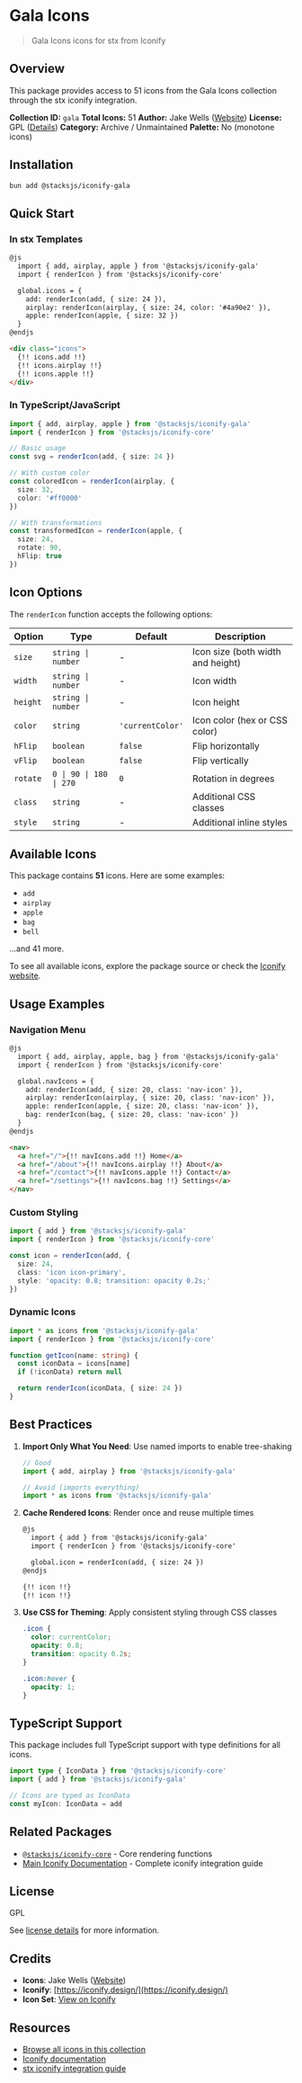 # Gala Icons

> Gala Icons icons for stx from Iconify

## Overview

This package provides access to 51 icons from the Gala Icons collection through the stx iconify integration.

**Collection ID:** `gala`
**Total Icons:** 51
**Author:** Jake Wells ([Website](https://github.com/cyberalien/gala-icons))
**License:** GPL ([Details](https://github.com/cyberalien/gala-icons/blob/main/LICENSE))
**Category:** Archive / Unmaintained
**Palette:** No (monotone icons)

## Installation

```bash
bun add @stacksjs/iconify-gala
```

## Quick Start

### In stx Templates

```html
@js
  import { add, airplay, apple } from '@stacksjs/iconify-gala'
  import { renderIcon } from '@stacksjs/iconify-core'

  global.icons = {
    add: renderIcon(add, { size: 24 }),
    airplay: renderIcon(airplay, { size: 24, color: '#4a90e2' }),
    apple: renderIcon(apple, { size: 32 })
  }
@endjs

<div class="icons">
  {!! icons.add !!}
  {!! icons.airplay !!}
  {!! icons.apple !!}
</div>
```

### In TypeScript/JavaScript

```typescript
import { add, airplay, apple } from '@stacksjs/iconify-gala'
import { renderIcon } from '@stacksjs/iconify-core'

// Basic usage
const svg = renderIcon(add, { size: 24 })

// With custom color
const coloredIcon = renderIcon(airplay, {
  size: 32,
  color: '#ff0000'
})

// With transformations
const transformedIcon = renderIcon(apple, {
  size: 24,
  rotate: 90,
  hFlip: true
})
```

## Icon Options

The `renderIcon` function accepts the following options:

| Option | Type | Default | Description |
|--------|------|---------|-------------|
| `size` | `string \| number` | - | Icon size (both width and height) |
| `width` | `string \| number` | - | Icon width |
| `height` | `string \| number` | - | Icon height |
| `color` | `string` | `'currentColor'` | Icon color (hex or CSS color) |
| `hFlip` | `boolean` | `false` | Flip horizontally |
| `vFlip` | `boolean` | `false` | Flip vertically |
| `rotate` | `0 \| 90 \| 180 \| 270` | `0` | Rotation in degrees |
| `class` | `string` | - | Additional CSS classes |
| `style` | `string` | - | Additional inline styles |

## Available Icons

This package contains **51** icons. Here are some examples:

- `add`
- `airplay`
- `apple`
- `bag`
- `bell`

...and 41 more.

To see all available icons, explore the package source or check the [Iconify website](https://icon-sets.iconify.design/gala/).

## Usage Examples

### Navigation Menu

```html
@js
  import { add, airplay, apple, bag } from '@stacksjs/iconify-gala'
  import { renderIcon } from '@stacksjs/iconify-core'

  global.navIcons = {
    add: renderIcon(add, { size: 20, class: 'nav-icon' }),
    airplay: renderIcon(airplay, { size: 20, class: 'nav-icon' }),
    apple: renderIcon(apple, { size: 20, class: 'nav-icon' }),
    bag: renderIcon(bag, { size: 20, class: 'nav-icon' })
  }
@endjs

<nav>
  <a href="/">{!! navIcons.add !!} Home</a>
  <a href="/about">{!! navIcons.airplay !!} About</a>
  <a href="/contact">{!! navIcons.apple !!} Contact</a>
  <a href="/settings">{!! navIcons.bag !!} Settings</a>
</nav>
```

### Custom Styling

```typescript
import { add } from '@stacksjs/iconify-gala'
import { renderIcon } from '@stacksjs/iconify-core'

const icon = renderIcon(add, {
  size: 24,
  class: 'icon icon-primary',
  style: 'opacity: 0.8; transition: opacity 0.2s;'
})
```

### Dynamic Icons

```typescript
import * as icons from '@stacksjs/iconify-gala'
import { renderIcon } from '@stacksjs/iconify-core'

function getIcon(name: string) {
  const iconData = icons[name]
  if (!iconData) return null

  return renderIcon(iconData, { size: 24 })
}
```

## Best Practices

1. **Import Only What You Need**: Use named imports to enable tree-shaking
   ```typescript
   // Good
   import { add, airplay } from '@stacksjs/iconify-gala'

   // Avoid (imports everything)
   import * as icons from '@stacksjs/iconify-gala'
   ```

2. **Cache Rendered Icons**: Render once and reuse multiple times
   ```html
   @js
     import { add } from '@stacksjs/iconify-gala'
     import { renderIcon } from '@stacksjs/iconify-core'

     global.icon = renderIcon(add, { size: 24 })
   @endjs

   {!! icon !!}
   {!! icon !!}
   ```

3. **Use CSS for Theming**: Apply consistent styling through CSS classes
   ```css
   .icon {
     color: currentColor;
     opacity: 0.8;
     transition: opacity 0.2s;
   }

   .icon:hover {
     opacity: 1;
   }
   ```

## TypeScript Support

This package includes full TypeScript support with type definitions for all icons.

```typescript
import type { IconData } from '@stacksjs/iconify-core'
import { add } from '@stacksjs/iconify-gala'

// Icons are typed as IconData
const myIcon: IconData = add
```

## Related Packages

- [`@stacksjs/iconify-core`](../iconify-core) - Core rendering functions
- [Main Iconify Documentation](../../docs/iconify.md) - Complete iconify integration guide

## License

GPL

See [license details](https://github.com/cyberalien/gala-icons/blob/main/LICENSE) for more information.

## Credits

- **Icons**: Jake Wells ([Website](https://github.com/cyberalien/gala-icons))
- **Iconify**: [https://iconify.design/](https://iconify.design/)
- **Icon Set**: [View on Iconify](https://icon-sets.iconify.design/gala/)

## Resources

- [Browse all icons in this collection](https://icon-sets.iconify.design/gala/)
- [Iconify documentation](https://iconify.design/docs/)
- [stx iconify integration guide](../../docs/iconify.md)
